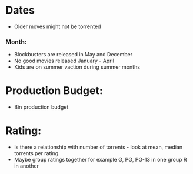 # Dates
* Older moves might not be torrented

### Month: 
* Blockbusters are released in May and December
* No good movies released January - April
* Kids are on summer vaction during summer months

# Production Budget:
* Bin production budget

# Rating: 
* Is there a relationship with number of torrents - look at mean, median torrents per rating. 
* Maybe group ratings together for example G, PG, PG-13 in one group R in another

